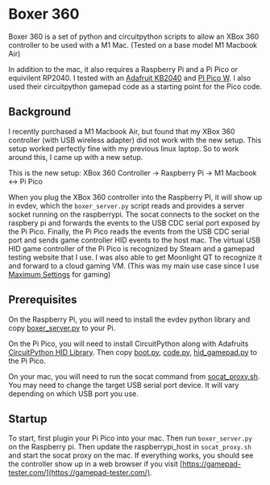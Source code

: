 # Boxer 360
Boxer 360 is a set of python and circuitpython scripts to allow an XBox 360
controller to be used with a M1 Mac.  (Tested on a base model M1 Macbook Air)

In addition to the mac, it also requires a Raspberry Pi and a Pi Pico or equivilent RP2040.
I tested with an [Adafruit KB2040](https://www.adafruit.com/product/5302) and [PI Pico W](https://www.adafruit.com/product/5526).  I also used their circuitpython gamepad code as a starting point for the Pico code.

## Background
I recently purchased a M1 Macbook Air, but found that my XBox 360 controller
(with USB wireless adapter) did not work with the new setup.  This setup worked
perfectly fine with my previous linux laptop.  So to work around this, I came up
with a new setup.

This is the new setup:
XBox 360 Controller -> Raspberry Pi -> M1 Macbook <-> Pi Pico

When you plug the XBox 360 controller into the Raspberry PI, it will show up in evdev,
which the `boxer_server.py` script reads and provides a server socket running on the raspberrypi.
The socat connects to the socket on the raspbery pi and forwards the events to
the USB CDC serial port exposed by the Pi Pico.  Finally, the Pi Pico reads the events from
the USB CDC serial port and sends game controller HID events to the host mac.  The virtual
USB HID game controller of the Pi Pico is recognized by Steam and a gamepad testing website
that I use.  I was also able to get Moonlight QT to recognize it and forward to a cloud gaming VM.  (This was my main use case since I use [Maximum Settings](https://maximumsettings.com/) for gaming)

## Prerequisites
On the Raspberry Pi, you will need to install the evdev python library and copy [boxer_server.py](raspberrypi/boxer_client.py) to your Pi.

On the Pi Pico, you will need to install CircuitPython along with Adafruits [CircuitPython HID Library](https://github.com/adafruit/Adafruit_CircuitPython_HID).  Then copy [boot.py](pipico/boot.py), [code.py](pipico/code.py), [hid_gamepad.py](pipico/hid_gamepad.py) to the Pi Pico.

On your mac, you will need to run the socat command from [socat_proxy.sh](socat_proxy.sh).  You may need to change the target USB serial port device.  It will vary depending on which USB port you use.

## Startup
To start, first plugin your Pi Pico into your mac.  Then
run `boxer_server.py` on the Raspberry pi.   Then update the raspberrypi_host in `socat_proxy.sh` and start the socat proxy on the mac. If everything
works, you should see the controller show up in a web browser if you visit [https://gamepad-tester.com/](https://gamepad-tester.com/).
